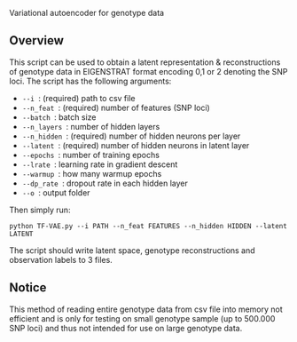 Variational autoencoder for genotype data

## Overview

This script can be used to obtain a latent representation & reconstructions of genotype data in EIGENSTRAT format encoding 0,1 or 2 denoting the SNP loci. The script has the following arguments:

- ```--i ```: (required) path to csv file
- ```--n_feat ```: (required) number of features (SNP loci)
- ```--batch ```: batch size
- ```--n_layers ```: number of hidden layers
- ```--n_hidden ```: (required) number of hidden neurons per layer
- ```--latent ```: (required) number of hidden neurons in latent layer
- ```--epochs ```: number of training epochs
- ```--lrate ```: learning rate in gradient descent
- ```--warmup ```: how many warmup epochs
- ```--dp_rate ```: dropout rate in each hidden layer
- ```--o ```: output folder

Then simply run:

```python TF-VAE.py --i PATH --n_feat FEATURES --n_hidden HIDDEN --latent LATENT ```

The script should write latent space, genotype reconstructions and observation labels to 3 files.

## Notice

This method of reading entire genotype data from csv file into memory not efficient and is only for testing on small genotype sample (up to 500.000 SNP loci) and thus not intended for use on large genotype data. 
